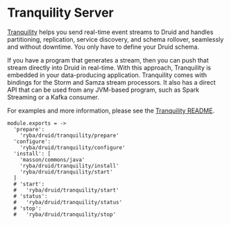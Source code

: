 
# Tranquility Server

[Tranquility] helps you send real-time event streams to Druid and handles 
partitioning, replication, service discovery, and schema rollover, seamlessly 
and without downtime.  You only have to define your Druid schema.

If you have a program that generates a stream, then you can push that stream 
directly into Druid in real-time. With this approach, Tranquility is embedded 
in your data-producing application. Tranquility comes with bindings for the 
Storm and Samza stream processors. It also has a direct API that can be used 
from any JVM-based program, such as Spark Streaming or a Kafka consumer.

For examples and more information, please see the [Tranquility README][readme].

[Tranquility]: http://druid.io/docs/0.9.1.1/ingestion/stream-ingestion.html#server
[readme]: https://github.com/druid-io/tranquility

    module.exports = ->
      'prepare':
        'ryba/druid/tranquility/prepare'
      'configure':
        'ryba/druid/tranquility/configure'
      'install': [
        'masson/commons/java'
        'ryba/druid/tranquility/install'
        'ryba/druid/tranquility/start'
      ]
      # 'start':
      #   'ryba/druid/tranquility/start'
      # 'status':
      #   'ryba/druid/tranquility/status'
      # 'stop':
      #   'ryba/druid/tranquility/stop'
